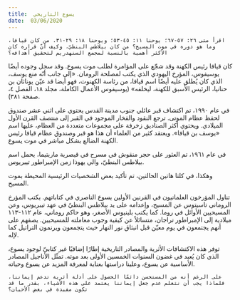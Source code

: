 ```yaml
---
title:  يسوع التاريخي
date:  03/06/2020
---
```


`اقرأ متى ٢٦: ٥٧-٦٧؛ يوحنا ١١: ٤٥-٥٣؛ ويوحنا ١٨: ٢٩-٣١. من كان قيافا، وما هو دوره في موت المسيح؟ من كان بيلاطس البنطيّ، وكيف أنّ قراره كان الأكثر أهمية بالنسبة لمجمع السنهدريم لتحقيق أهدافه؟`

كان قيافا رئيس الكهنة وقد شجّع على المؤامرة لطلب موت يسوع. وقد سجل وجوده أيضًا يوسيفوس، المؤرخ اليهودي الذي يكتب لمصلحة الرومان. «إلى جانب أنّه منع يوسف، الذي كان يُطلق عليه أيضًا اسم قيافا، من رئاسة الكهنوت، فهو أيضا قد عيّن يوناثان بن حنانيا، الرئيس الأسبق للكهنة، ليخلفه» (يوسيفوس الأعمال الكاملة، مجلد ١٨، الفصل ٤، صفحة ٣٨١).

في عام ١٩٩٠، تم اكتشاف قبر عائلي جنوب مدينة القدس يحتوي على اثني عشر صندوق لحفظ عظام الموتى. ترجع النقود والفخار الموجود في القبر إلى منتصف القرن الأول الميلادي. ويحتوي أكثر الصناديق زخرفة على مجموعات متعددة من العظام، عليها اسم «يوسف بن قيافا». ويعتقد كثير من العلماء أن هذا هو قبر وصندوق عظام قيافا رئيس الكهنة الضالع بشكل مباشر في موت يسوع.

في عام ١٩٦١، تم العثور على حجر منقوش في مسرح في قيصرية ماريتيما، يحمل اسم بيلاطس البنطيّ، والي يهوذا زمن الإمبراطور تيبريوس.

وهكذا، في كلتا هاتين الحالتين، تم تأكيد بعض الشخصيات الرئيسية المحيطة بموت المسيح.

تناول المؤرخون العلمانيون في القرنين الأولين يسوع الناصري في كتاباتهم. يكتب المؤرخ الروماني تاسيتوس عن المسيح، وإعدامه على يد بيلاطس البنطيّ في عهد تيبريوس، وعن المسيحيين الأوائل في روما. كما يكتب بلينيوس الأصغر، وهو حاكم روماني، عام ١١٢-١١٣ ميلادية إلى الإمبراطور تراجان، متسائلاً عن كيفية وجوب معاملته للمسيحيين. يصفهم على أنهم يجتمعون في يوم معيّن قبل انبثاق نور النهار حيث يتجمعون ويرنمون التراتيل كما لإله.

توفر هذه الاكتشافات الأثرية والمصادر التاريخية إطارًا إضافيًا غير كتابيّ لوجود يسوع، الذي كان يُعبد في غضون السنوات الخمسين الأولى بعد موته. تمثّل الأناجيل المصادر الأساسية عن يسوع، وعلينا دراستها بعناية لمعرفة المزيد عن يسوع وحياته.

`على الرغم أنه من المستحسن دائمًا الحصول على أدلة أثرية تدعم إيماننا، فلماذا يجب أن نتعلم عدم جعل إيماننا يعتمد على هذه الأشياء، بقدر ما قد تكون مفيدة في بعض الأحيان؟`
